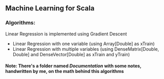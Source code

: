 ## Machine Learning for Scala 

### Algorithms:

Linear Regression is implemented using Gradient Descent

- Linear Regression with one variable (using Array[Double] as xTrain)
- Linear Regression with multiple variables (using DenseMatrix[Double, Double] and DenseVector[Double] as xTrain and yTrain)



#### Note: There's a folder named *Documentation* with some notes, handwritten by me, on the math behind this algorithms
